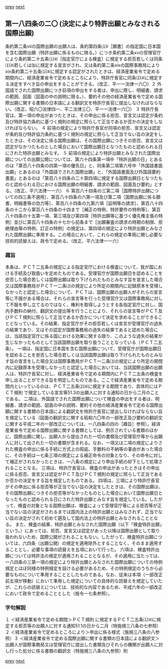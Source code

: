 [prev](/specific\markdowns\特許法\271_Mp-Ch_9-At_184_19.md)
[next](/specific\markdowns\特許法\273_Mp-Ch_10-At_185.md)
## 第一八四条の二〇 (決定により特許出願とみなされる国際出願)
条約第二条ⅶの国際出願の出願人は、条約第四条⑴ⅱ［願書］の指定国に日本国を含む国際出願（特許出願に係るものに限る。）につき条約第二条xvの受理官庁により条約第二十五条⑴⒜［指定官庁による検査］に規定する拒否若しくは同条⑴⒜若しくは⒝に規定する宣言がされ、又は条約第二条xixの国際事務局によりxix条約第二十五条⑴⒜に規定する認定がされたときは、経済産業省令で定める期間内に、経済産業省令で定めるところにより、特許庁長官に同条⑵⒜に規定する決定をすべき旨の申出をすることができる。（改正、平一一法律一六〇）２ 外国語でされた国際出願につき前項の申出をする者は、申出に際し、明細書、請求の範囲、図面（図面の中の説明に限る。）、要約その他の経済産業省令で定める国際出願に関する書類の日本語による翻訳文を特許庁長官に提出しなければならない。（改正、昭六〇法律四一、平二法律三〇、平一一法律一六〇）
３ 特許庁長官は、第一項の申出があつたときは、その申出に係る拒否、宣言又は認定が条約及び特許協力条約に基づく規則の規定に照らして正当であるか否かの決定をしなければならない。
４ 前項の規定により特許庁長官が同項の拒否、宣言又は認定が条約及び特許協力条約に基づく規則の規定に照らして正当でない旨の決定をしたときは、その決定に係る国際出願は、その国際出願につきその拒否、宣言又は認定がなかつたものとした場合において国際出願日となつたものと認められる日にされた特許出願とみなす。
５ 前項の規定により特許出願とみなされた国際出願についての出願公開については、第六十四条第一項中「特許出願の日」とあるのは「第百八十四条の四第一項の優先日」と、同条第二項第六号中「外国語書面出願」とあるのは「外国語でされた国際出願」と、「外国語書面及び外国語要約書面」とあるのは「第百八十四条の二十第四項に規定する国際出願日となつたものと認められる日における国際出願の明細書、請求の範囲、図面及び要約」とする。（改正、平六法律一一六）
６ 第百八十四条の三第二項［国際特許出願についての四三条不適用］、第百八十四条の六第一項及び第二項［国際出願に係る願書、明細書等の効力等］、第百八十四条の九第六項［証明等の請求］、第百八十四条の十二から第百八十四条の十四まで［補正の特例、特許要件の特例等］、第百八十四条の十五第一項、第三項及び第四項［特許出願等に基づく優先権主張の特例］並びに第百八十四条の十七から前条まで［出願審査の請求の時期の制限、拒絶理由等の特例、訂正の特例］の規定は、第四項の規定により特許出願とみなされた国際出願に準用する。この場合において、これらの規定の準用に関し必要な技術的読替えは、政令で定める。（改正、平六法律一一六）

### 趣旨
本条は、ＰＣＴ二五条の規定による指定官庁における検査について、我が国における手続及び取扱いを定めたものである。受理官庁が国際出願日を認めることを拒否した場合若しくは国際出願は取り下げられたものとみなす旨を宣言した場合又は国際事務局がＰＣＴ一二条⑶の規定により所定の期間内に記録原本を受理しなかったと認定した場合について、ＰＣＴは、国際出願の出願人がそれらの宣言等に不服がある場合は、それらの宣言等を行った受理官庁又は国際事務局に対して不服を申し立てるのではなく、権利を取得しようとする各指定官庁に対し、国内手数料の納付、翻訳文の提出等を行うことにより、それらの宣言等がＰＣＴ及びＰＣＴ規則に照らして正当であるか否かについて決定を求めることができることとなっている。その結果、指定官庁がその拒否若しくは宣言が受理官庁の過失の結果であり、又はその認定が国際事務局の過失の結果であると認めた場合には、当該指定官庁に係る国における効果に関する限り、このような過失の結果が生じなかったものとして当該国際出願を取り扱うこととなっている（ＰＣＴ二五条）。
一項は、指定国に日本国を含む国際出願について、受理官庁が国際出願日を認めることを拒否した場合若しくは当該国際出願は取り下げられたものとみなす旨の宣言をした場合又は国際事務局がＰＣＴ一二条⑶の規定により所定の期間内に記録原本を受理しなかったと認定した場合においては、当該国際出願の出願人は、特許庁長官に対し、経済産業省令で定める期間内にＰＣＴ二五条の検査を申し出ることができる旨を明定したものである。ここで経済産業省令で定める期間内といっているのは、ＰＣＴ二五条⑵⒜に規定する期間であり、具体的にはＰＣＴ規則 で規定している宣言等51.3の出願人に対する通知の日から二月のことである。
二項は、外国語でされた国際出願について検査の申出をする者は、明細書、請求の範囲、図面の中の説明、要約その他の経済産業省令で定める国際出願に関する書類の日本語による翻訳文を特許庁長官に提出しなければならない旨を規定している（図面の翻訳文に関する昭和六〇年の一部改正及び要約の翻訳文に関する平成二年の一部改正については、一八四条の四の［趣旨］参照）。経済産業省令で定める国際出願に関する書類としては、例示されている書類のほかに、国際出願に関し、出願人から提出された一切の書類及び受理官庁等から出願人に対して出された一切の書類が含まれる。なお、一項又は二項の規定によりされた検査の申出に係る手続に方式上の瑕疵、手数料の不納等の事由があった場合に、その手続は一七条三項の規定による補正命令の対象となり、その命令に対して補正がされなかったときは、一八条の規定により申出手続の却下として処理されることとなる。
三項は、特許庁長官は、検査の申出があったときはその申出に係る拒否、宣言又は認定がＰＣＴ及びＰＣＴ規則の規定に照らして正当であるか否かの決定をする旨を規定したものである。
四項は、三項により特許庁長官がその申出に係る拒否等が正当でない旨の決定をしたときは、その国際出願は、その国際出願につきその拒否等がなかったものとした場合において国際出願日となったものと認められる日にされた特許出願とみなす旨を規定している。したがって、検査の対象となる国際出願は、検査によって受理官庁等による拒否等が正当でない旨の決定がされるまでは国内法上の特許出願とはみなされず、正当でない旨の決定がされて初めて遡及して国内法上の特許出願とみなされることとなる。
また、検査の結果、特許出願とみなされた国際出願（以下「検査特許出願」という。）にあっては、拒否、宣言又は認定があった以降は国際出願として取り扱われないため、国際公開がされることもない。したがって、検査特許出願については、六四条（出願公開）の規定を適用除外とすることなく、そのまま適用することとし、必要な事項の読替えを五項において行った。
六項は、検査特許出願については特許法の規定が適用されることとなるが、その適用に当たっては、一八四条の三第一項の規定により特許出願とみなされた国際出願についての特例規定とほぼ同様の特例規定を設ける必要があるため、その特例規定のうちから必要なものについて準用することとしたものである。なお、従来は本項（一部改正前五項が移動）において準用した規定についての具体的な読替えを規定していたが、これらの読替えについては、技術的な内容であるため、平成六年の一部改正において政令で定めることとした（施令一七条参照）。

### 字句解説
１ ＜経済産業省令で定める期間＞ＰＣＴ規則 に規定するＰＣＴ二五条⑴⒜に規定する拒否等の出願人に対する通知51.1の日から二月（特施規三八条の七参照）２ ＜経済産業省令で定めるところにより＞申出に係る様式（施規三八条の八参照）３ ＜経済産業省令で定める国際出願に関する書類の日本語による翻訳文＞出願人が国際事務局又は受理官庁に提出した書類及びそれらの機関が出願人に対し行った処分に係る書類の翻訳文（特施規三八条の九参照）則

[prev](/specific\markdowns\特許法\271_Mp-Ch_9-At_184_19.md)
[next](/specific\markdowns\特許法\273_Mp-Ch_10-At_185.md)